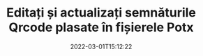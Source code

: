 ---
############################# Static ############################
layout: "auto-gen-signature"
date: 2022-03-01T15:12:22
draft: false
operation: Update
signaturetype: Qrcode
fileformat: Potx
productName: .NET
lang: ro
productCode: net
otherformats: pdf doc docx docm dot dotm dotx odt ott rtf xls xlsx xlsm xlsb csv ods ots xltx xltm ppt pptx pps ppsx odp otp potx potm pptm ppsm
breadcrumb: Put Qrcode signature on Potx for C#

############################# Head ############################
head_title: "Actualizați Qrcode semnături plasate în fișiere Potx cu C#"
head_description: "Utilizați codul .NET simplu și ușor de înțeles pentru actualizarea semnăturilor Qrcode în documentele Potx semnate."

############################# Header ############################
title: "Editați și actualizați semnăturile Qrcode plasate în fișierele Potx"
description: "API-ul pentru .NET oferă funcționalități pentru actualizarea semnăturilor Qrcode la documentele Potx. Actualizați rapid și ușor semnăturile electronice din documentele dvs. Potx cu câteva rânduri de cod C#."
bg_image: "https://cms.admin.containerize.com/templates/aspose/App_Themes/V3/images/bg/header1.png"
bg_overlay: false
button:
    enable: true

############################# SubMenu ############################
submenu:
    enable: true

    left:
        img_alt: "GroupDocs.Signature for .NET"
        image: "https://cms.admin.containerize.com/templates/groupdocs/images/product-logos/90x90-noborder/groupdocs-signature-net.png"
        product: "GroupDocs.Signature"
        platform: ".NET"



############################# About ############################
about:
    enable: true
    title: "Aflați despre funcțiile API-ului GroupDocs.Signature for .NET"
    content: |
        [GroupDocs.Signature for .NET](https://products.groupdocs.com/signature/net/) Funcționalitatea API conține o selecție vastă de mijloace de procesare în formate de documente la cerere prin utilizarea semnăturilor electronice. Este acceptat un spectru larg de semnături electronice, cum ar fi texte, imagini, certificate digitale, coduri de bare, coduri QR, ștampile sau metadate. Clienții pot adăuga, elimina, edita, valida sau căuta semnături digitale în PDF-uri, documente MS Word, registre de lucru MS Excel, prezentări MS PowerPoint, fișiere Adobe Photoshop și diferite formate de imagine. Sunt disponibile numeroase funcții și setări utile.
    

############################# Steps ############################
steps:
    enable: true
    title_left: "Cum să schimbați semnăturile Qrcode în documentul dvs. Potx"
    content_left: |
        [GroupDocs.Signature for .NET](https://products.groupdocs.com/signature/net/) include funcții utile, cum ar fi actualizarea semnăturilor Qrcode plasate în documentele Potx. Face posibilă schimbarea caracteristicilor semnăturilor fără cod suplimentar.
        
        * Pentru început, creați obiectul Signature care trece ca o cale de parametru constructor către un document care ar trebui să fie actualizat.
        * Apoi, instanțiați un anumit obiect de semnătură adecvat și configurați-i identificatorul și proprietățile care trebuie modificate.
        * În cele din urmă, apelați metoda de actualizare a semnăturii trecând un anumit obiect de semnătură.
        * Procesați rezultatele actualizării după notificarea dvs.

    title_right: "Cerințe de sistem"
    content_right: |
        GroupDocs.Signature for .NET sunt acceptate pe toate platformele și sistemele de operare majore. Înainte de a executa codul de mai jos, vă rugăm să vă asigurați că aveți următoarele cerințe preliminare instalate pe sistemul dumneavoastră.

        * Sisteme de operare: Microsoft Windows, Linux, MacOS
        * Medii de dezvoltare: Microsoft Visual Studio, Xamarin, MonoDevelop
        * Frameworks: .NET Framework, .NET Standard, .NET Core, Mono
        * Descărcați cea mai recentă versiune a GroupDocs.Signature for .NET de la [Nuget](https://www.nuget.org/packages/groupdocs.signature)
         
    code: |
        ```csharp    
                
        // Set up input Potx file
        string filePath = "input.potx";

        // Instantiate Signature for input file
        using (GroupDocs.Signature.Signature signature = new GroupDocs.Signature.Signature(filePath))
        {
                // Id of signature which is supposed to be updated
                // such Id might be got as a result of search operation
                string id = "eff64a14-dad9-47b0-88e5-2ee4e3604e71";

                // provide signature features to update
                // set up particular signature id
                QrCodeSignature signatureToUpdate = new QrCodeSignature(id)
                {
                    // specify signature width
                    Width = 200,
                    // specify signature height
                    Height = 200,
                    // set left position
                    Left = 120,
                    // set top position
                    Top = 160
                };

                // update signature
                bool updateResult = signature.Update(signatureToUpdate);

                // process updation result
                if (updateResult)
                {
                    Console.WriteLine("Signature was updated successfully!");
                }
        }

        ```

############################# Demos ############################
demos:
    enable: true
    title: "Actualizarea semnăturilor Qrcode de pe paginile documentului - Demo live"
    content: |
       Editați diverse semnături electronice ale documentului Potx chiar acum, vizitând site-ul web [GroupDocs.Signature App](https://products.groupdocs.app/signature/family).          

############################# More Formats ############################
more_formats:
    enable: true
    title: "Actualizați diferite semnături Qrcode prin C#"
    content: |
        "Editarea semnăturilor digitale care sunt plasate în diferite formate de documente. Actualizați datele despre semnături fără cod suplimentar."
    format: 
       
       
back_to_top:
    enable: true
---